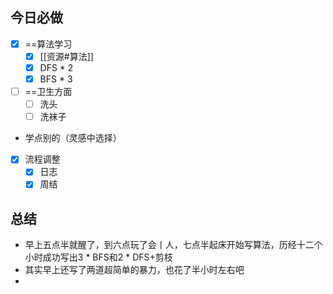 ## 今日必做
* [x] ==算法学习
	* [x] [[资源#算法]]
	* [x] DFS * 2
	* [x] BFS * 3
* [ ] ==卫生方面
	* [ ] 洗头
	* [ ] 洗袜子
* 学点别的（灵感中选择）
* [x] 流程调整
	* [x] 日志
	* [x] 周结

## 总结
- 早上五点半就醒了，到六点玩了会丨人，七点半起床开始写算法，历经十二个小时成功写出3 * BFS和2 * DFS+剪枝
- 其实早上还写了两道超简单的暴力，也花了半小时左右吧
- 